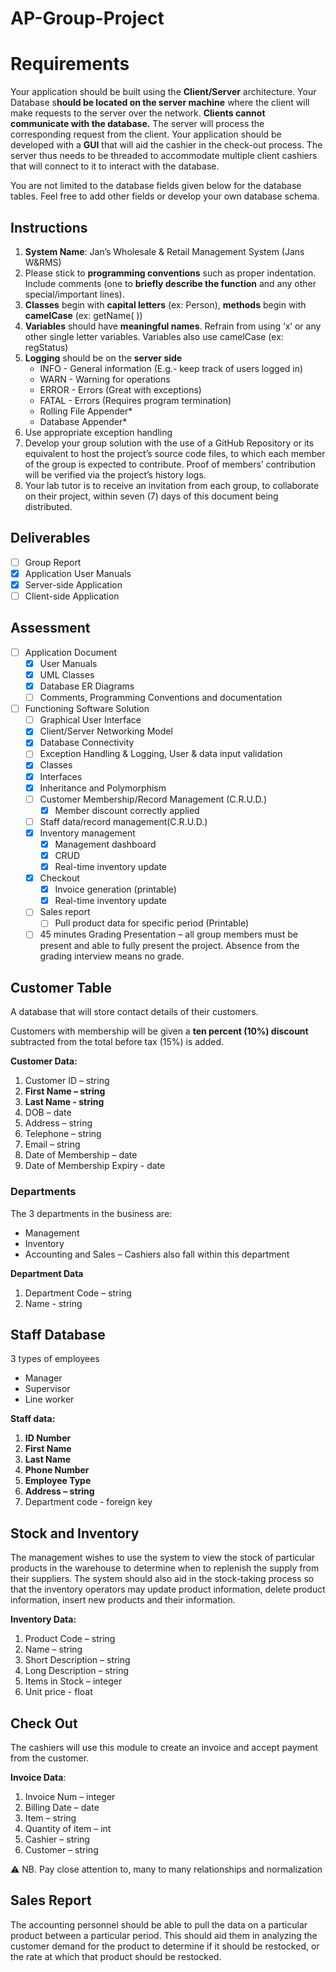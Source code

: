 # AP-Group-Project

# Requirements

Your application should be built using the **Client/Server** architecture. Your Database s**hould be located on the server machine** where the client will make requests to the server over the network. **Clients cannot communicate with the database.** The server will process the corresponding request from the client. Your application should be developed with a **GUI** that will aid the cashier in the check-out process. The server thus needs to be threaded to accommodate multiple client cashiers that will connect to it to interact with the database.

You are not limited to the database fields given below for the database tables. Feel free to add other fields or develop your own database schema.

## Instructions

1. **System Name**: Jan’s Wholesale & Retail Management System (Jans W&RMS)
2. Please stick to **programming conventions** such as proper indentation. Include
comments (one to **briefly describe the function** and any other special/important
lines).
3. **Classes** begin with **capital letters** (ex: Person), **methods** begin with **camelCase** (ex: getName( ))
4. **Variables** should have **meaningful names**. Refrain from using ‘x’ or any other single letter variables. Variables also use camelCase (ex: regStatus)
5. **Logging** should be on the **server side**
    - INFO - General information (E.g.- keep track of users logged in)
    - WARN - Warning for operations
    - ERROR - Errors (Great with exceptions)
    - FATAL - Errors (Requires program termination)
    - Rolling File Appender*
    - Database Appender*
6. Use appropriate exception handling
7. Develop your group solution with the use of a GitHub Repository or its equivalent
to host the project’s source code files, to which each member of the group is
expected to contribute. Proof of members’ contribution will be verified via the
project’s history logs.
8. Your lab tutor is to receive an invitation from each group, to collaborate on their
project, within seven (7) days of this document being distributed.

## Deliverables

- [ ]  Group Report
- [x]  Application User Manuals
- [x]  Server-side Application
- [ ]  Client-side Application

## Assessment

- [ ]  Application Document
    - [x]  User Manuals
    - [x]  UML Classes
    - [x]  Database ER Diagrams
    - [ ]  Comments, Programming Conventions and documentation
- [ ]  Functioning Software Solution
    - [ ]  Graphical User Interface
    - [x]  Client/Server Networking Model
    - [x]  Database Connectivity
    - [ ]  Exception Handling & Logging, User & data input validation
    - [x]  Classes
    - [x]  Interfaces
    - [x]  Inheritance and Polymorphism
    - [ ]  Customer Membership/Record Management (C.R.U.D.)
        - [x]  Member discount correctly applied
    - [ ]  Staff data/record management(C.R.U.D.)
    - [x]  Inventory management
        - [x]  Management dashboard
        - [x]  CRUD
        - [x]  Real-time inventory update
    - [x]  Checkout
        - [x]  Invoice generation (printable)
        - [x]  Real-time inventory update
    - [ ]  Sales report
        - [ ]  Pull product data for specific period (Printable)
    - [ ]  45 minutes Grading Presentation – all group members must be present and able to fully present the project. Absence from the grading interview means no grade.

## Customer Table

A database that will store contact details of their customers.

Customers with membership will be given a **ten percent (10%) discount** subtracted from the total before tax (15%) is added.

**Customer Data:**

1. Customer ID – string
2. **First Name – string**
3. **Last Name - string**
4. DOB – date
5. Address – string
6. Telephone – string
7. Email – string
8. Date of Membership – date
9. Date of Membership Expiry - date

### D**epartments**

The 3 departments in the business are:

- Management
- Inventory
- Accounting and Sales – Cashiers also fall within this department

**Department Data**

1. Department Code – string
2. Name - string

## **Staff Database**

3 types of employees

- Manager
- Supervisor
- Line worker

**Staff data:**

1. **ID Number**
2. **First Name**
3. **Last Name**
4. **Phone Number**
5. **Employee Type**
6. **Address – string**
7. Department code - foreign key

## Stock and Inventory

The management wishes to use the system to view the stock of particular products in the
warehouse to determine when to replenish the supply from their suppliers. The system should also aid in the stock-taking process so that the inventory operators may update product information, delete product information, insert new products and their information.

**Inventory Data:**

1. Product Code – string
2. Name – string
3. Short Description – string
4. Long Description – string
5. Items in Stock – integer
6. Unit price - float

## Check Out

The cashiers will use this module to create an invoice and accept payment from the customer.

**Invoice Data**:

1. Invoice Num – integer
2. Billing Date – date
3. Item – string
4. Quantity of item – int
5. Cashier – string
6. Customer – string

<aside>
⚠️ NB. Pay close attention to, many to many relationships and normalization

</aside>

## Sales Report

The accounting personnel should be able to pull the data on a particular product between a particular period. This should aid them in analyzing the customer demand for the product to determine if it should be restocked, or the rate at which that product should be restocked.
